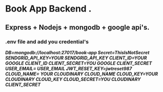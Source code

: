 # Book App Backend .

## Express + Nodejs + mongodb + google api's.

### .env file and add you credential's

**_DB=mongodb://localhost:27017/book-app
Secret=ThisIsNotSecret
SENDGRID_API_KEY=YOUR SENDGRID_API_KEY
CLIENT_ID=YOUR GOOGLE CLIENT_ID
CLIENT_SECRET=YOU GOOGLE CLIENT_SECRET
USER_EMAIL= USER_EMAIL
JWT_RESET_KEY=jwtreset987
CLOUD_NAME= YOUR CLOUDINARY CLOUD_NAME
CLOUD_KEY=YOUR CLOUDINARY CLOUD_KEY
CLOUD_SECRET=YOU CLOUDINARY CLIENT_SECRET_**
